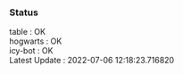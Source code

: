 ### Status


table : OK  
hogwarts : OK  
icy-bot : OK  
Latest Update : 2022-07-06 12:18:23.716820
